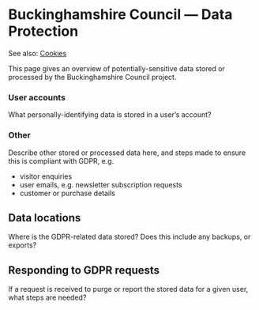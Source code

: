 # Buckinghamshire Council — Data Protection

See also: [Cookies](cookies.md)

This page gives an overview of potentially-sensitive data stored or processed by the Buckinghamshire Council project.

### User accounts

What personally-identifying data is stored in a user’s account?

### Other

Describe other stored or processed data here, and steps made to ensure this is compliant with GDPR, e.g.

- visitor enquiries
- user emails, e.g. newsletter subscription requests
- customer or purchase details

## Data locations

Where is the GDPR-related data stored? Does this include any backups, or exports?

## Responding to GDPR requests

If a request is received to purge or report the stored data for a given user, what steps are needed?
